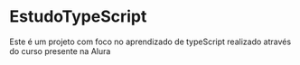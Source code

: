 # EstudoTypeScript

Este é um projeto com foco no aprendizado de typeScript realizado através do curso presente na Alura
